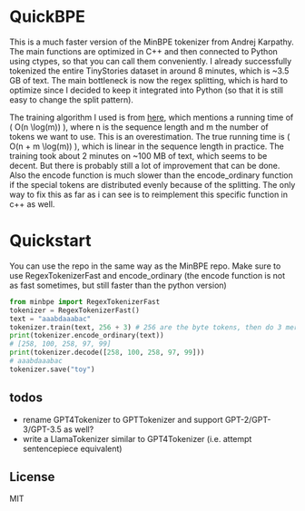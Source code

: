 # QuickBPE

This is a much faster version of the MinBPE tokenizer from Andrej Karpathy. The main functions are optimized in C++ and then connected to Python using ctypes, so that you can call them conveniently. I already successfully tokenized the entire TinyStories dataset in around 8 minutes, which is ~3.5 GB of text. The main bottleneck is now the regex splitting, which is hard to optimize since I decided to keep it integrated into Python (so that it is still easy to change the split pattern).

The training algorithm I used is from [here](https://arxiv.org/abs/2306.16837), which mentions a running time of \( O(n \log(m)) \), where n is the sequence length and m the number of tokens we want to use. This is an overestimation. The true running time is \( O(n + m \log(m)) \), which is linear in the sequence length in practice. The training took about 2 minutes on ~100 MB of text, which seems to be decent. But there is probably still a lot of improvement that can be done. Also the encode function is much slower than the encode_ordinary function if the special tokens are distributed evenly because of the splitting. The only way to fix this as far as i can see is to reimplement this specific function in c++ as well.

# Quickstart
You can use the repo in the same way as the MinBPE repo. Make sure to use RegexTokenizerFast and encode_ordinary (the encode function is not as fast sometimes, but still faster than the python version)

```python
from minbpe import RegexTokenizerFast
tokenizer = RegexTokenizerFast()
text = "aaabdaaabac"
tokenizer.train(text, 256 + 3) # 256 are the byte tokens, then do 3 merges
print(tokenizer.encode_ordinary(text))
# [258, 100, 258, 97, 99]
print(tokenizer.decode([258, 100, 258, 97, 99]))
# aaabdaaabac
tokenizer.save("toy")
```

## todos

- rename GPT4Tokenizer to GPTTokenizer and support GPT-2/GPT-3/GPT-3.5 as well?
- write a LlamaTokenizer similar to GPT4Tokenizer (i.e. attempt sentencepiece equivalent)

## License

MIT
